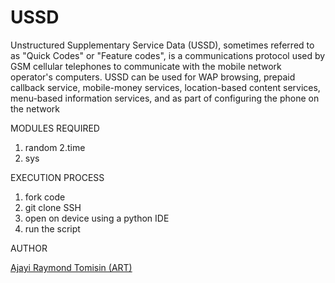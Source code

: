 # USSD

Unstructured Supplementary Service Data (USSD), sometimes referred to as "Quick Codes" or "Feature codes", is a communications protocol used by GSM cellular telephones to communicate with the mobile network operator's computers. USSD can be used for WAP browsing, prepaid callback service, mobile-money services, location-based content services, menu-based information services, and as part of configuring the phone on the network

MODULES REQUIRED

1. random
   2.time
2. sys

EXECUTION PROCESS

1. fork code
2. git clone SSH
3. open on device using a python IDE
4. run the script

AUTHOR

[Ajayi Raymond Tomisin (ART)](https://github.com/Tomyzon1728)
